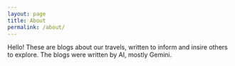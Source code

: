```yaml
---
layout: page
title: About
permalink: /about/
---
```


Hello! These are blogs about our travels, written to inform and insire others to explore. The blogs were written by AI, mostly Gemini.
